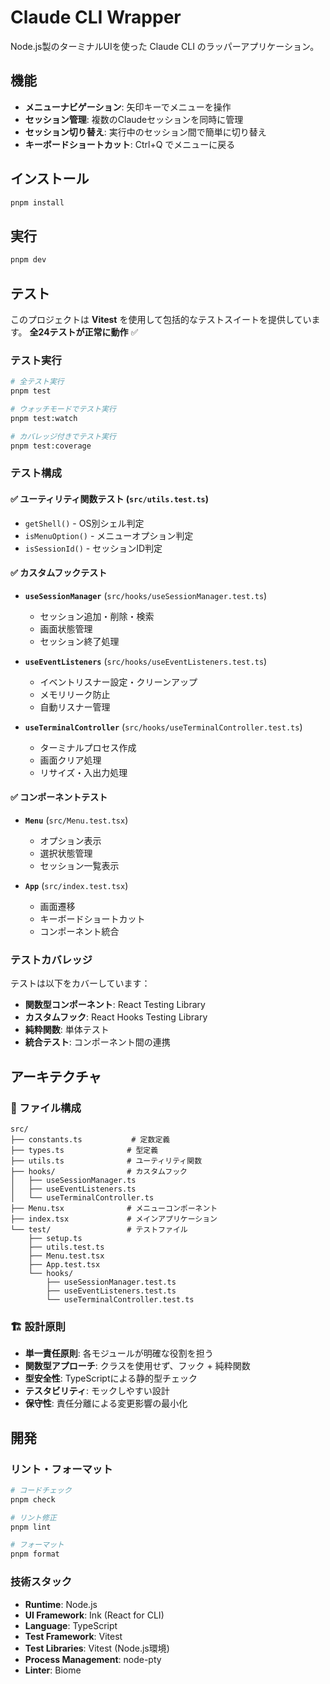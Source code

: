 # Claude CLI Wrapper

Node.js製のターミナルUIを使った Claude CLI のラッパーアプリケーション。

## 機能

- **メニューナビゲーション**: 矢印キーでメニューを操作
- **セッション管理**: 複数のClaudeセッションを同時に管理
- **セッション切り替え**: 実行中のセッション間で簡単に切り替え
- **キーボードショートカット**: Ctrl+Q でメニューに戻る

## インストール

```bash
pnpm install
```

## 実行

```bash
pnpm dev
```

## テスト

このプロジェクトは **Vitest** を使用して包括的なテストスイートを提供しています。
**全24テストが正常に動作** ✅

### テスト実行

```bash
# 全テスト実行
pnpm test

# ウォッチモードでテスト実行
pnpm test:watch

# カバレッジ付きでテスト実行
pnpm test:coverage
```

### テスト構成

#### ✅ ユーティリティ関数テスト (`src/utils.test.ts`)

- `getShell()` - OS別シェル判定
- `isMenuOption()` - メニューオプション判定
- `isSessionId()` - セッションID判定

#### ✅ カスタムフックテスト

- **`useSessionManager`** (`src/hooks/useSessionManager.test.ts`)
  - セッション追加・削除・検索
  - 画面状態管理
  - セッション終了処理

- **`useEventListeners`** (`src/hooks/useEventListeners.test.ts`)
  - イベントリスナー設定・クリーンアップ
  - メモリリーク防止
  - 自動リスナー管理

- **`useTerminalController`** (`src/hooks/useTerminalController.test.ts`)
  - ターミナルプロセス作成
  - 画面クリア処理
  - リサイズ・入出力処理

#### ✅ コンポーネントテスト

- **`Menu`** (`src/Menu.test.tsx`)
  - オプション表示
  - 選択状態管理
  - セッション一覧表示

- **`App`** (`src/index.test.tsx`)
  - 画面遷移
  - キーボードショートカット
  - コンポーネント統合

### テストカバレッジ

テストは以下をカバーしています：

- **関数型コンポーネント**: React Testing Library
- **カスタムフック**: React Hooks Testing Library
- **純粋関数**: 単体テスト
- **統合テスト**: コンポーネント間の連携

## アーキテクチャ

### 📁 ファイル構成

```
src/
├── constants.ts           # 定数定義
├── types.ts              # 型定義
├── utils.ts              # ユーティリティ関数
├── hooks/                # カスタムフック
│   ├── useSessionManager.ts
│   ├── useEventListeners.ts
│   └── useTerminalController.ts
├── Menu.tsx              # メニューコンポーネント
├── index.tsx             # メインアプリケーション
└── test/                 # テストファイル
    ├── setup.ts
    ├── utils.test.ts
    ├── Menu.test.tsx
    ├── App.test.tsx
    └── hooks/
        ├── useSessionManager.test.ts
        ├── useEventListeners.test.ts
        └── useTerminalController.test.ts
```

### 🏗️ 設計原則

- **単一責任原則**: 各モジュールが明確な役割を担う
- **関数型アプローチ**: クラスを使用せず、フック + 純粋関数
- **型安全性**: TypeScriptによる静的型チェック
- **テスタビリティ**: モックしやすい設計
- **保守性**: 責任分離による変更影響の最小化

## 開発

### リント・フォーマット

```bash
# コードチェック
pnpm check

# リント修正
pnpm lint

# フォーマット
pnpm format
```

### 技術スタック

- **Runtime**: Node.js
- **UI Framework**: Ink (React for CLI)
- **Language**: TypeScript
- **Test Framework**: Vitest
- **Test Libraries**: Vitest (Node.js環境)
- **Process Management**: node-pty
- **Linter**: Biome

